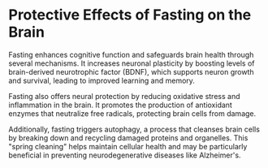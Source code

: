 # Protective Effects of Fasting on the Brain

Fasting enhances cognitive function and safeguards brain health through several mechanisms. It increases neuronal plasticity by boosting levels of brain-derived neurotrophic factor (BDNF), which supports neuron growth and survival, leading to improved learning and memory.

Fasting also offers neural protection by reducing oxidative stress and inflammation in the brain. It promotes the production of antioxidant enzymes that neutralize free radicals, protecting brain cells from damage.

Additionally, fasting triggers autophagy, a process that cleanses brain cells by breaking down and recycling damaged proteins and organelles. This "spring cleaning" helps maintain cellular health and may be particularly beneficial in preventing neurodegenerative diseases like Alzheimer's.